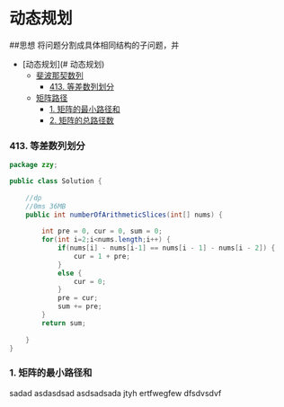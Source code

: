 # 动态规划

##思想
将问题分割成具体相同结构的子问题，并

<!-- GFM-TOC -->
* [动态规划](# 动态规划)
    * [斐波那契数列](#斐波那契数列)
        * [413. 等差数列划分](#413-等差数列划分)
    * [矩阵路径](#矩阵路径)
        * [1. 矩阵的最小路径和](#1-矩阵的最小路径和)
        * [2. 矩阵的总路径数](#2-矩阵的总路径数)
    
<!-- GFM-TOC -->

### 413. 等差数列划分
```java
package zzy;

public class Solution {
	
	//dp
	//0ms 36MB
	public int numberOfArithmeticSlices(int[] nums) {
		
		int pre = 0, cur = 0, sum = 0;
        for(int i=2;i<nums.length;i++) {
        	if(nums[i] - nums[i-1] == nums[i - 1] - nums[i - 2]) {
        		cur = 1 + pre;
        	}
        	else {
        		cur = 0;
        	}
        	pre = cur;
        	sum += pre;
        }
        return sum;
        
    }
}
```

### 1. 矩阵的最小路径和
sadad
asdasdsad
asdsadsada
jtyh
ertfwegfew
dfsdvsdvf
